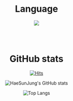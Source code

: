 <div align="center">

  <br><br>
  
  # Language
  <img src="https://img.shields.io/badge/python-3776AB?style=for-the-badge&logo=python&logoColor=white"> 
  
  <br><br>
  
#  GitHub stats
[![Hits](https://hits.seeyoufarm.com/api/count/incr/badge.svg?url=https%3A%2F%2Fgithub.com%2FHaeSunJung&count_bg=%236607CF&title_bg=%23555555&icon=&icon_color=%230A6CD9&title=hits&edge_flat=false)](https://hits.seeyoufarm.com)
  
![HaeSunJung's GitHub stats](https://github-readme-stats.vercel.app/api?username=HaeSunJung&show_icons=true&theme=tokyonight)
  
![Top Langs](https://github-readme-stats.vercel.app/api/top-langs/?username=HaeSunJung&layout=compact&theme=merko)
      
</div>





